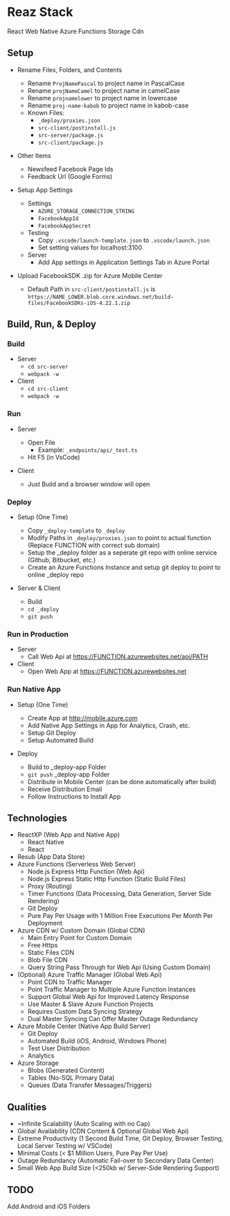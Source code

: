 # Reaz Stack

React
	Web
	Native
Azure
	Functions
	Storage
	Cdn

## Setup

- Rename Files, Folders, and Contents
	- Rename `ProjNamePascal` to project name in PascalCase
	- Rename `projNameCamel` to project name in camelCase
	- Rename `projnamelower` to project name in lowercase
	- Rename `proj-name-kabob` to project name in kabob-case
 	- Known Files:
		- `_deploy/proxies.json`
		- `src-client/postinstall.js`
		- `src-server/package.js`
		- `src-client/package.js`

- Other Items
	- Newsfeed Facebook Page Ids
	- Feedback Url (Google Forms)

- Setup App Settings
	- Settings
		- `AZURE_STORAGE_CONNECTION_STRING`
		- `FacebookAppId`
		- `FacebookAppSecret`
	- Testing
		- Copy `.vscode/launch-template.json` to `.vscode/launch.json`
		- Set setting values for localhost:3100
	- Server
		- Add App settings in Application Settings Tab in Azure Portal

- Upload FacebookSDK .zip for Azure Mobile Center
	- Default Path in `src-client/postinstall.js` is `https://NAME_LOWER.blob.core.windows.net/build-files/FacebookSDKs-iOS-4.22.1.zip`


## Build, Run, & Deploy

### Build 

- Server
	- `cd src-server`
	- `webpack -w`
- Client
	- `cd src-client`
	- `webpack -w`

### Run

- Server
	- Open File
		- Example: `_endpoints/api/_test.ts`
	- Hit F5 (in VsCode)

- Client
	- Just Build and a browser window will open

### Deploy

- Setup (One Time)
	- Copy `_deploy-template` to `_deploy`
	- Modify Paths in `_deploy/proxies.json` to point to actual function (Replace FUNCTION with correct sub domain)
	- Setup the _deploy folder as a seperate git repo with online service (Github, Bitbucket, etc.)
	- Create an Azure Functions Instance and setup git deploy to point to online _deploy repo

- Server & Client
	- Build
	- `cd _deploy`
	- `git push`

### Run in Production

- Server
	- Call Web Api at https://FUNCTION.azurewebsites.net/api/PATH
- Client
	- Open Web App at https://FUNCTION.azurewebsites.net

### Run Native App

- Setup (One Time)
	- Create App at http://mobile.azure.com
	- Add Native App Settings in App for Analytics, Crash, etc.
	- Setup Git Deploy
	- Setup Automated Build

- Deploy
	- Build to _deploy-app Folder
	- `git push` _deploy-app Folder
	- Distribute in Mobile Center (can be done automatically after build)
	- Receive Distribution Email
	- Follow Instructions to Install App


## Technologies

- ReactXP (Web App and Native App)
	- React Native
	- React
- Resub (App Data Store)
- Azure Functions (Serverless Web Server)
	- Node.js Express Http Function (Web Api)
	- Node.js Express Static Http Function (Static Build Files)
	- Proxy (Routing)
	- Timer Functions (Data Processing, Data Generation, Server Side Rendering)
	- Git Deploy
	- Pure Pay Per Usage with 1 Million Free Executions Per Month Per Deployment
- Azure CDN w/ Custom Domain (Global CDN)
	- Main Entry Point for Custom Domain
	- Free Https
	- Static Files CDN
	- Blob File CDN
	- Query String Pass Through for Web Api (Using Custom Domain) 
- (Optional) Azure Traffic Manager (Global Web Api)
	- Point CDN to Traffic Manager
	- Point Traffic Manager to Multiple Azure Function Instances
	- Support Global Web Api for Improved Latency Response
	- Use Master & Slave Azure Function Projects
	- Requires Custom Data Syncing Strategy
	- Dual Master Syncing Can Offer Master Outage Redundancy
- Azure Mobile Center (Native App Build Server)
	- Git Deploy 
	- Automated Build (iOS, Android, Windows Phone)
	- Test User Distribution
	- Analytics
- Azure Storage
	- Blobs (Generated Content)
	- Tables (No-SQL Primary Data)
	- Queues (Data Transfer Messages/Triggers)
 
## Qualities

- ~Infinite Scalability (Auto Scaling with no Cap)
- Global Availability (CDN Content & Optional Global Web Api)
- Extreme Productivity (1 Second Build Time, Git Deploy, Browser Testing, Local Server Testing w/ VSCode)
- Minimal Costs (< $1 Million Users, Pure Pay Per Use)
- Outage Redundancy (Automatic Fail-over to Secondary Data Center)
- Small Web App Build Size (<250kb w/ Server-Side Rendering Support)




## TODO

Add Android and iOS Folders